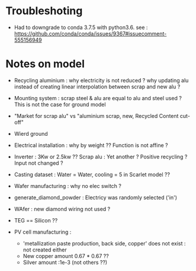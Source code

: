 # Troubleshoting

* Had to downgrade to conda 3.7.5 with python3.6. see : https://github.com/conda/conda/issues/9367#issuecomment-555156949


# Notes on model 

* Recycling aluminium : why electricity is not reduced ? why updating alu instead of creating linear interpolation between scrap and new alu ?
* Mounting system : scrap steel & alu are equal to alu and steel used ? This is not the case for ground model
* "Market for scrap alu" vs "aluminium scrap, new, Recycled Content cut-off"
* Wierd ground 
* Electrical installation : why by weight ?? Function is not affine ?
* Inverter : 3Kw or 2.5kw ?? Scrap alu : Yet another ? Positive recycling ? Input not changed ?
* Casting dataset : Water = Water, cooling = 5 in Scarlet model ?? 
* Wafer manufacturing : why no elec switch ?
* generate_diamond_powder : Electricy was randomly selected ('in')
* WAfer : new diamond wiring not used ?

* TEG == Silicon ??
* PV cell manufacturing : 
    * 'metallization paste production, back side, copper' does not exist : not created either
    * New copper amount 0.67 * 0.67 ??
    * Silver amount :1e-3 (not others ??)
    
 